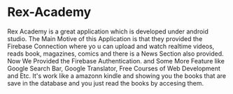 # Rex-Academy
Rex Academy is a great application which is developed under android studio. The Main Motive of this Application is that they provided the Firebase Connection where yo u can upload and watch realtime videos, reads book, magazines, comics and there is a News Section also provided. Now We Provided the Firebase Authentication. and Some More Feature like Google Search Bar, Google Translator, Free Courses of Web Development and Etc.
It's work like a amazonn kindle and showing you the books that are save in the database and you just read the books by accesing them.

